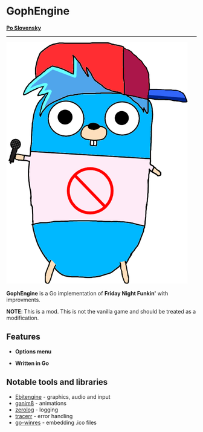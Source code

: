 # GophEngine

**[Po Slovensky](https://github.com/MatusOllah/gophengine/blob/main/README_sk.md)**

---

![bf-gopher](https://github.com/MatusOllah/gophengine/blob/main/bf-gopher.png)

**GophEngine** is a Go implementation of **Friday Night Funkin'** with improvments.

**NOTE**: This is a mod. This is not the vanilla game and should be treated as a modification.

## Features

- **Options menu**

- **Written in Go**

## Notable tools and libraries

- [Ebitengine](https://github.com/hajimehoshi/ebiten) - graphics, audio and input
- [ganim8](https://github.com/yohamta/ganim8) - animations
- [zerolog](https://github.com/rs/zerolog) - logging
- [tracerr](https://github.com/ztrue/tracerr) - error handling
- [go-winres](https://github.com/tc-hib/go-winres) - embedding .ico files
